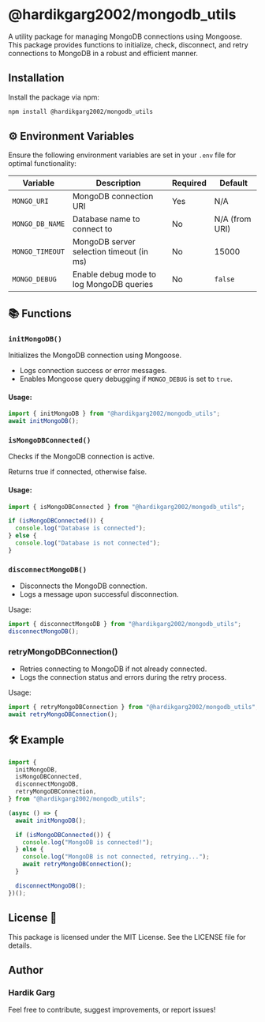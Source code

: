 # @hardikgarg2002/mongodb_utils

A utility package for managing MongoDB connections using Mongoose. This package provides functions to initialize, check, disconnect, and retry connections to MongoDB in a robust and efficient manner.

## Installation

Install the package via npm:

```bash
npm install @hardikgarg2002/mongodb_utils
```

## ⚙️ Environment Variables

Ensure the following environment variables are set in your `.env` file for optimal functionality:

| Variable        | Description                                  | Required            | Default       |
|-----------------|----------------------------------------------|----------|---------------|
| `MONGO_URI`     | MongoDB connection URI                      | Yes      | N/A           |
| `MONGO_DB_NAME` | Database name to connect to                 | No       | N/A (from URI)|
| `MONGO_TIMEOUT` | MongoDB server selection timeout (in ms)    | No       | 15000         |
| `MONGO_DEBUG`   | Enable debug mode to log MongoDB queries    | No       | `false`       |


## 📚 Functions

### `initMongoDB()`

Initializes the MongoDB connection using Mongoose.
- Logs connection success or error messages.
- Enables Mongoose query debugging if `MONGO_DEBUG` is set to `true`.

#### Usage:

```javascript
import { initMongoDB } from "@hardikgarg2002/mongodb_utils";
await initMongoDB();
```

### `isMongoDBConnected()`

Checks if the MongoDB connection is active.

Returns true if connected, otherwise false.


#### Usage:

```javascript
import { isMongoDBConnected } from "@hardikgarg2002/mongodb_utils";

if (isMongoDBConnected()) {
  console.log("Database is connected");
} else {
  console.log("Database is not connected");
}
```

### `disconnectMongoDB()`
- Disconnects the MongoDB connection.
- Logs a message upon successful disconnection.

Usage:
```javascript
import { disconnectMongoDB } from "@hardikgarg2002/mongodb_utils";
disconnectMongoDB();
```
### retryMongoDBConnection()
- Retries connecting to MongoDB if not already connected.
- Logs the connection status and errors during the retry process.

Usage:

```javascript
import { retryMongoDBConnection } from "@hardikgarg2002/mongodb_utils";
await retryMongoDBConnection();
```

## 🛠️ Example
```javascript
import {
  initMongoDB,
  isMongoDBConnected,
  disconnectMongoDB,
  retryMongoDBConnection,
} from "@hardikgarg2002/mongodb_utils";

(async () => {
  await initMongoDB();

  if (isMongoDBConnected()) {
    console.log("MongoDB is connected!");
  } else {
    console.log("MongoDB is not connected, retrying...");
    await retryMongoDBConnection();
  }

  disconnectMongoDB();
})();
```
## License 📄
This package is licensed under the MIT License. See the LICENSE file for details.

## Author
### Hardik Garg

Feel free to contribute, suggest improvements, or report issues!